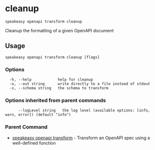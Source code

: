 # cleanup  
`speakeasy openapi transform cleanup`  


Cleanup the formatting of a given OpenAPI document  

## Usage

```
speakeasy openapi transform cleanup [flags]
```

### Options

```
  -h, --help            help for cleanup
  -o, --out string      write directly to a file instead of stdout
  -s, --schema string   the schema to transform
```

### Options inherited from parent commands

```
      --logLevel string   the log level (available options: [info, warn, error]) (default "info")
```

### Parent Command

* [speakeasy openapi transform](/docs/speakeasy-reference/cli/openapi/transform)	 - Transform an OpenAPI spec using a well-defined function
